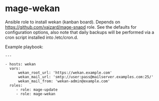 # mage-wekan

Ansible role to install wekan (kanban board). Depends on 
https://github.com/vaizard/mage-snapd role. See the defaults for configuration options, 
also note that daily backups will be performed via a cron script installed into /etc/cron.d.

Example playbook:

```
---

- hosts: wekan
  vars:
      wekan_root_url: 'https://wekan.example.com'
      wekan_mail_url: 'smtp://user:pass@mailserver.examples.com:25/'
      wekan_mail_from: 'wekan-admin@example.com'
  roles:
     - role: mage-update
     - role: mage-wekan
```
